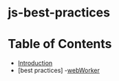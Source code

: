 # js-best-practices

# Table of Contents
- [Introduction](docs/introduction.md)
- [best practices]
    -[webWorker](docs/webWorker.md)
